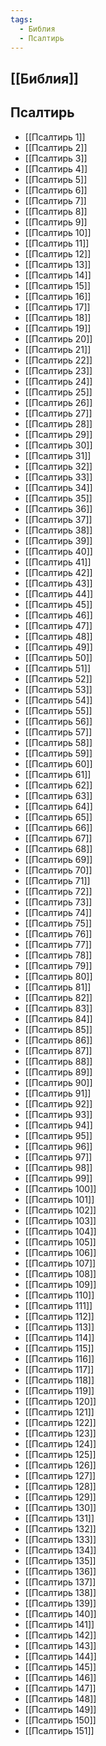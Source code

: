```yaml
---
tags:
  - Библия
  - Псалтирь
---
```

## [[Библия]]
## Псалтирь
- [[Псалтирь 1]]
- [[Псалтирь 2]]
- [[Псалтирь 3]]
- [[Псалтирь 4]]
- [[Псалтирь 5]]
- [[Псалтирь 6]]
- [[Псалтирь 7]]
- [[Псалтирь 8]]
- [[Псалтирь 9]]
- [[Псалтирь 10]]
- [[Псалтирь 11]]
- [[Псалтирь 12]]
- [[Псалтирь 13]]
- [[Псалтирь 14]]
- [[Псалтирь 15]]
- [[Псалтирь 16]]
- [[Псалтирь 17]]
- [[Псалтирь 18]]
- [[Псалтирь 19]]
- [[Псалтирь 20]]
- [[Псалтирь 21]]
- [[Псалтирь 22]]
- [[Псалтирь 23]]
- [[Псалтирь 24]]
- [[Псалтирь 25]]
- [[Псалтирь 26]]
- [[Псалтирь 27]]
- [[Псалтирь 28]]
- [[Псалтирь 29]]
- [[Псалтирь 30]]
- [[Псалтирь 31]]
- [[Псалтирь 32]]
- [[Псалтирь 33]]
- [[Псалтирь 34]]
- [[Псалтирь 35]]
- [[Псалтирь 36]]
- [[Псалтирь 37]]
- [[Псалтирь 38]]
- [[Псалтирь 39]]
- [[Псалтирь 40]]
- [[Псалтирь 41]]
- [[Псалтирь 42]]
- [[Псалтирь 43]]
- [[Псалтирь 44]]
- [[Псалтирь 45]]
- [[Псалтирь 46]]
- [[Псалтирь 47]]
- [[Псалтирь 48]]
- [[Псалтирь 49]]
- [[Псалтирь 50]]
- [[Псалтирь 51]]
- [[Псалтирь 52]]
- [[Псалтирь 53]]
- [[Псалтирь 54]]
- [[Псалтирь 55]]
- [[Псалтирь 56]]
- [[Псалтирь 57]]
- [[Псалтирь 58]]
- [[Псалтирь 59]]
- [[Псалтирь 60]]
- [[Псалтирь 61]]
- [[Псалтирь 62]]
- [[Псалтирь 63]]
- [[Псалтирь 64]]
- [[Псалтирь 65]]
- [[Псалтирь 66]]
- [[Псалтирь 67]]
- [[Псалтирь 68]]
- [[Псалтирь 69]]
- [[Псалтирь 70]]
- [[Псалтирь 71]]
- [[Псалтирь 72]]
- [[Псалтирь 73]]
- [[Псалтирь 74]]
- [[Псалтирь 75]]
- [[Псалтирь 76]]
- [[Псалтирь 77]]
- [[Псалтирь 78]]
- [[Псалтирь 79]]
- [[Псалтирь 80]]
- [[Псалтирь 81]]
- [[Псалтирь 82]]
- [[Псалтирь 83]]
- [[Псалтирь 84]]
- [[Псалтирь 85]]
- [[Псалтирь 86]]
- [[Псалтирь 87]]
- [[Псалтирь 88]]
- [[Псалтирь 89]]
- [[Псалтирь 90]]
- [[Псалтирь 91]]
- [[Псалтирь 92]]
- [[Псалтирь 93]]
- [[Псалтирь 94]]
- [[Псалтирь 95]]
- [[Псалтирь 96]]
- [[Псалтирь 97]]
- [[Псалтирь 98]]
- [[Псалтирь 99]]
- [[Псалтирь 100]]
- [[Псалтирь 101]]
- [[Псалтирь 102]]
- [[Псалтирь 103]]
- [[Псалтирь 104]]
- [[Псалтирь 105]]
- [[Псалтирь 106]]
- [[Псалтирь 107]]
- [[Псалтирь 108]]
- [[Псалтирь 109]]
- [[Псалтирь 110]]
- [[Псалтирь 111]]
- [[Псалтирь 112]]
- [[Псалтирь 113]]
- [[Псалтирь 114]]
- [[Псалтирь 115]]
- [[Псалтирь 116]]
- [[Псалтирь 117]]
- [[Псалтирь 118]]
- [[Псалтирь 119]]
- [[Псалтирь 120]]
- [[Псалтирь 121]]
- [[Псалтирь 122]]
- [[Псалтирь 123]]
- [[Псалтирь 124]]
- [[Псалтирь 125]]
- [[Псалтирь 126]]
- [[Псалтирь 127]]
- [[Псалтирь 128]]
- [[Псалтирь 129]]
- [[Псалтирь 130]]
- [[Псалтирь 131]]
- [[Псалтирь 132]]
- [[Псалтирь 133]]
- [[Псалтирь 134]]
- [[Псалтирь 135]]
- [[Псалтирь 136]]
- [[Псалтирь 137]]
- [[Псалтирь 138]]
- [[Псалтирь 139]]
- [[Псалтирь 140]]
- [[Псалтирь 141]]
- [[Псалтирь 142]]
- [[Псалтирь 143]]
- [[Псалтирь 144]]
- [[Псалтирь 145]]
- [[Псалтирь 146]]
- [[Псалтирь 147]]
- [[Псалтирь 148]]
- [[Псалтирь 149]]
- [[Псалтирь 150]]
- [[Псалтирь 151]]
